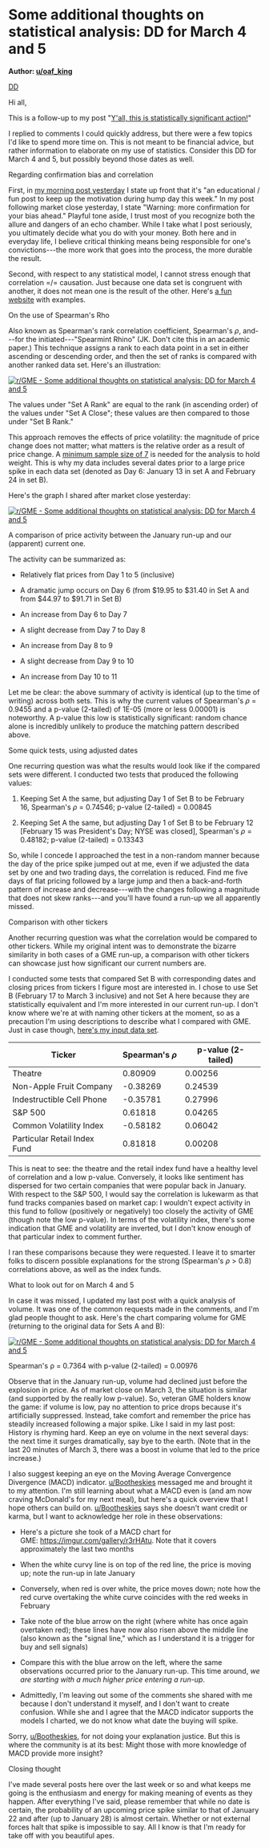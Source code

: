Some additional thoughts on statistical analysis: DD for March 4 and 5
======================================================================

**Author: [u/oaf_king](https://www.reddit.com/user/oaf_king/)**

[DD](https://www.reddit.com/r/GME/search?q=flair_name%3A%22DD%22&restrict_sr=1)

Hi all,

This is a follow-up to my post "[Y'all, this is statistically significant action!](https://www.reddit.com/r/GME/comments/lx4gbv/yall_this_is_statistically_significant_action/)"

I replied to comments I could quickly address, but there were a few topics I'd like to spend more time on. This is not meant to be financial advice, but rather information to elaborate on my use of statistics. Consider this DD for March 4 and 5, but possibly beyond those dates as well.

Regarding confirmation bias and correlation

First, in [my morning post yesterday](https://www.reddit.com/r/GME/comments/lwsiai/just_for_fun_for_your_confirmation_bias_needs/) I state up front that it's "an educational / fun post to keep up the motivation during hump day this week." In my post following market close yesterday, I state "Warning: more confirmation for your bias ahead." Playful tone aside, I trust most of you recognize both the allure and dangers of an echo chamber. While I take what I post seriously, you ultimately decide what you do with your money. Both here and in everyday life, I believe critical thinking means being responsible for one's convictions---the more work that goes into the process, the more durable the result.

Second, with respect to any statistical model, I cannot stress enough that correlation =/= causation. Just because one data set is congruent with another, it does not mean one is the result of the other. Here's [a fun website](https://tylervigen.com/spurious-correlations) with examples.

On the use of Spearman's Rho

Also known as Spearman's rank correlation coefficient, Spearman's *ρ*, and---for the initiated---"Spearmint Rhino" (JK. Don't cite this in an academic paper.) This technique assigns a rank to each data point in a set in either ascending or descending order, and then the set of ranks is compared with another ranked data set. Here's an illustration:

[![r/GME - Some additional thoughts on statistical analysis: DD for March 4 and 5](https://preview.redd.it/7ol3lsbxazk61.png?width=749&format=png&auto=webp&s=78ca1777ea8e333e0117df9a76c94035e996e98b)](https://preview.redd.it/7ol3lsbxazk61.png?width=749&format=png&auto=webp&s=78ca1777ea8e333e0117df9a76c94035e996e98b)

The values under "Set A Rank" are equal to the rank (in ascending order) of the values under "Set A Close"; these values are then compared to those under "Set B Rank."

This approach removes the effects of price volatility: the magnitude of price change does not matter; what matters is the relative order as a result of price change. A [minimum sample size of 7](https://www.researchgate.net/post/Sample_size_in_Spearman_rank_correlation) is needed for the analysis to hold weight. This is why my data includes several dates prior to a large price spike in each data set (denoted as Day 6: January 13 in set A and February 24 in set B).

Here's the graph I shared after market close yesterday:

[![r/GME - Some additional thoughts on statistical analysis: DD for March 4 and 5](https://preview.redd.it/w7zgoqwxbzk61.png?width=925&format=png&auto=webp&s=7becd18b253d38ecccdb2ed27abc52217766d1b8)](https://preview.redd.it/w7zgoqwxbzk61.png?width=925&format=png&auto=webp&s=7becd18b253d38ecccdb2ed27abc52217766d1b8)

A comparison of price activity between the January run-up and our (apparent) current one.

The activity can be summarized as:

-   Relatively flat prices from Day 1 to 5 (inclusive)

-   A dramatic jump occurs on Day 6 (from $19.95 to $31.40 in Set A and from $44.97 to $91.71 in Set B)

-   An increase from Day 6 to Day 7

-   A slight decrease from Day 7 to Day 8

-   An increase from Day 8 to 9

-   A slight decrease from Day 9 to 10

-   An increase from Day 10 to 11

Let me be clear: the above summary of activity is identical (up to the time of writing) across both sets. This is why the current values of Spearman's *ρ* = 0.9455 and a p-value (2-tailed) of 1E-05 (more or less 0.00001) is noteworthy. A p-value this low is statistically significant: random chance alone is incredibly unlikely to produce the matching pattern described above.

Some quick tests, using adjusted dates

One recurring question was what the results would look like if the compared sets were different. I conducted two tests that produced the following values:

1.  Keeping Set A the same, but adjusting Day 1 of Set B to be February 16, Spearman's *ρ* = 0.74546; p-value (2-tailed) = 0.00845

2.  Keeping Set A the same, but adjusting Day 1 of Set B to be February 12 [February 15 was President's Day; NYSE was closed], Spearman's *ρ* = 0.48182; p-value (2-tailed) = 0.13343

So, while I concede I approached the test in a non-random manner because the day of the price spike jumped out at me, even if we adjusted the data set by one and two trading days, the correlation is reduced. Find me five days of flat pricing followed by a large jump and then a back-and-forth pattern of increase and decrease---with the changes following a magnitude that does not skew ranks---and you'll have found a run-up we all apparently missed.

Comparison with other tickers

Another recurring question was what the correlation would be compared to other tickers. While my original intent was to demonstrate the bizarre similarity in both cases of a GME run-up, a comparison with other tickers can showcase just how significant our current numbers are.

I conducted some tests that compared Set B with corresponding dates and closing prices from tickers I figure most are interested in. I chose to use Set B (February 17 to March 3 inclusive) and not Set A here because they are statistically equivalent and I'm more interested in our current run-up. I don't know where we're at with naming other tickers at the moment, so as a precaution I'm using descriptions to describe what I compared with GME. Just in case though, [here's my input data set](https://imgur.com/v0vOBpQ.png).

| Ticker | Spearman's *ρ* | p-value (2-tailed) |
| --- | --- | --- |
| Theatre | 0.80909 | 0.00256 |
| Non-Apple Fruit Company | -0.38269 | 0.24539 |
| Indestructible Cell Phone | -0.35781 | 0.27996 |
| S&P 500 | 0.61818 | 0.04265 |
| Common Volatility Index | -0.58182 | 0.06042 |
| Particular Retail Index Fund | 0.81818 | 0.00208 |

This is neat to see: the theatre and the retail index fund have a healthy level of correlation and a low p-value. Conversely, it looks like sentiment has dispersed for two certain companies that were popular back in January. With respect to the S&P 500, I would say the correlation is lukewarm as that fund tracks companies based on market cap: I wouldn't expect activity in this fund to follow (positively or negatively) too closely the activity of GME (though note the low p-value). In terms of the volatility index, there's some indication that GME and volatility are inverted, but I don't know enough of that particular index to comment further.

I ran these comparisons because they were requested. I leave it to smarter folks to discern possible explanations for the strong (Spearman's *ρ* > 0.8) correlations above, as well as the index funds.

What to look out for on March 4 and 5

In case it was missed, I updated my last post with a quick analysis of volume. It was one of the common requests made in the comments, and I'm glad people thought to ask. Here's the chart comparing volume for GME (returning to the original data for Sets A and B):

[![r/GME - Some additional thoughts on statistical analysis: DD for March 4 and 5](https://preview.redd.it/4278cbv7fzk61.png?width=1036&format=png&auto=webp&s=4e6c3b76da363da0b956cb085517e0a319a63981)](https://preview.redd.it/4278cbv7fzk61.png?width=1036&format=png&auto=webp&s=4e6c3b76da363da0b956cb085517e0a319a63981)

Spearman's ρ = 0.7364 with p-value (2-tailed) = 0.00976

Observe that in the January run-up, volume had declined just before the explosion in price. As of market close on March 3, the situation is similar (and supported by the really low p-value). So, veteran GME holders know the game: if volume is low, pay no attention to price drops because it's artificially suppressed. Instead, take comfort and remember the price has steadily increased following a major spike. Like I said in my last post: History is rhyming hard. Keep an eye on volume in the next several days: the next time it surges dramatically, say bye to the earth. (Note that in the last 20 minutes of March 3, there was a boost in volume that led to the price increase.)

I also suggest keeping an eye on the Moving Average Convergence Divergence (MACD) indicator. [u/Bootheskies](https://www.reddit.com/u/Bootheskies/) messaged me and brought it to my attention. I'm still learning about what a MACD even is (and am now craving McDonald's for my next meal), but here's a quick overview that I hope others can build on. [u/Bootheskies](https://www.reddit.com/u/Bootheskies/) says she doesn't want credit or karma, but I want to acknowledge her role in these observations:

-   Here's a picture she took of a MACD chart for GME: <https://imgur.com/gallery/r3rHAtu>. Note that it covers approximately the last two months

-   When the white curvy line is on top of the red line, the price is moving up; note the run-up in late January

-   Conversely, when red is over white, the price moves down; note how the red curve overtaking the white curve coincides with the red weeks in February

-   Take note of the blue arrow on the right (where white has once again overtaken red); these lines have now also risen above the middle line (also known as the "signal line," which as I understand it is a trigger for buy and sell signals)

-   Compare this with the blue arrow on the left, where the same observations occurred prior to the January run-up. This time around, *we are starting with a much higher price entering a run-up*.

-   Admittedly, I'm leaving out some of the comments she shared with me because I don't understand it myself, and I don't want to create confusion. While she and I agree that the MACD indicator supports the models I charted, we do not know what date the buying will spike.

Sorry, [u/Bootheskies](https://www.reddit.com/u/Bootheskies/), for not doing your explanation justice. But this is where the community is at its best: Might those with more knowledge of MACD provide more insight?

Closing thought

I've made several posts here over the last week or so and what keeps me going is the enthusiasm and energy for making meaning of events as they happen. After everything I've said, please remember that while no date is certain, the probability of an upcoming price spike similar to that of January 22 and after (up to January 28) is almost certain. Whether or not external forces halt that spike is impossible to say. All I know is that I'm ready for take off with you beautiful apes.
